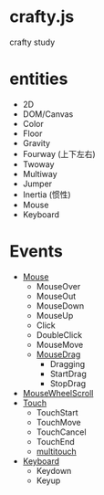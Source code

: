 # crafty.js
crafty study

# entities
+ 2D
+ DOM/Canvas
+ Color
+ Floor
+ Gravity
+ Fourway (上下左右)
+ Twoway
+ Multiway
+ Jumper
+ Inertia (惯性)
+ Mouse
+ Keyboard


# Events
- [Mouse](http://craftyjs.com/api/Mouse.html)
  + MouseOver
  + MouseOut
  + MouseDown
  + MouseUp
  + Click
  + DoubleClick
  + MouseMove
  + [MouseDrag](http://craftyjs.com/api/MouseDrag.html)
    - Dragging
    - StartDrag
    - StopDrag
- [MouseWheelScroll](http://craftyjs.com/api/Crafty-mouseWheelDispatch.html)
- [Touch](http://craftyjs.com/api/Touch.html)
  + TouchStart
  + TouchMove
  + TouchCancel
  + TouchEnd
  + [multitouch](http://craftyjs.com/api/Crafty-multitouch.html)
- [Keyboard](http://craftyjs.com/api/Keyboard.html)
  + Keydown
  + Keyup
